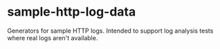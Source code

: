 # sample-http-log-data
Generators for sample HTTP logs. Intended to support log analysis tests where real logs aren't available.
